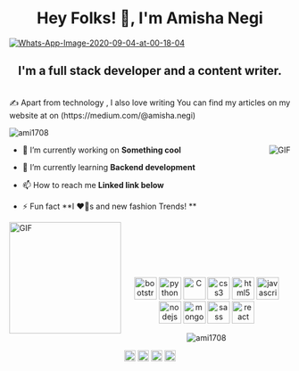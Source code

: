 <h1 align="center">Hey Folks! 👋, I'm Amisha Negi</h1>
<a href='https://postimg.cc/cv9Cfhf4' target='_blank'><img src='https://i.postimg.cc/7LDz8Q67/Whats-App-Image-2020-09-04-at-00-18-04.jpg' border='0' alt='Whats-App-Image-2020-09-04-at-00-18-04'/></a>
<h2 align="center">I'm a full stack developer and a content writer.</h2>
<br>
✍  Apart from technology , I also love writing
You can find my articles on my website at on (https://medium.com/@amisha.negi)


<p align="left"> <img src="https://komarev.com/ghpvc/?username=ami1708" alt="ami1708" /> </p>
<img align="right"  alt="GIF" src="https://media.tenor.com/images/7db4eaa3e47272c8e58ee018fc390b7d/tenor.gif">



<p align="left">

- 🔭 I’m currently working on **Something cool**

- 🌱 I’m currently learning **Backend development**

- 📫 How to reach me **Linked link below**

- ⚡ Fun fact **I ❤️🐶s and new fashion Trends! **


<img align="left" height = "200px" width = "200px" alt="GIF" src = "https://media.giphy.com/media/Y0b2MpUTfnrUa3jIM7/giphy.gif">
</p>

<br>
<br>
<br>
<br>
<br>
<p align="center"> <img src="https://devicons.github.io/devicon/devicon.git/icons/bootstrap/bootstrap-plain.svg" alt="bootstrap"  width="40" height="40"/>
 <img src= "https://icongr.am/devicon/python-original.svg?size=128&color=currentColor" alt="python"  width="40" height="40"/>
  <img src="https://icongr.am/devicon/c-original.svg?size=128&color=currentColor" alt="C"  width="40" height="40"/>
  <img src="https://devicons.github.io/devicon/devicon.git/icons/css3/css3-original-wordmark.svg" alt="css3"  width="40" height="40"/>
 <img src="https://devicons.github.io/devicon/devicon.git/icons/html5/html5-original-wordmark.svg" alt="html5"  width="40" height="40"/>  <img src="https://devicons.github.io/devicon/devicon.git/icons/javascript/javascript-original.svg" alt="javascript"  width="40" height="40"/>
 <img src = "https://icongr.am/devicon/nodejs-original-wordmark.svg?size=128&color=currentColor" alt="nodejs"  width="40" height="40"/>
  
 
  <img src="https://icongr.am/devicon/mongodb-original.svg?size=128&color=currentColor" alt="mongodb" width="40" height="40"/>
  <img src="https://devicons.github.io/devicon/devicon.git/icons/sass/sass-original.svg" alt="sass"  width="40" height="40"/>
<img src="https://devicons.github.io/devicon/devicon.git/icons/react/react-original-wordmark.svg" alt="react" width="40" height="40"/>


</p><p align="center"> <img src="https://github-readme-stats.vercel.app/api?username=ami1708&show_icons=true" alt="ami1708" /> </p>

<p align="center">
<a href="https://www.linkedin.com/in/amisha-negi-2bb972199/" target="blank"><img align="center" src="https://cdn.jsdelivr.net/npm/simple-icons@3.0.1/icons/linkedin.svg" alt="/amisha-negi-2bb972199/" height="20" width="20" /></a>
<a href="https://www.instagram.com/__amisha._negi/" target="blank"><img align="center" src="https://cdn.jsdelivr.net/npm/simple-icons@3.0.1/icons/instagram.svg" alt="amisha_negi" height="20" width="20" /></a>
  <a href="https://behance.net/amisha" target="blank"><img align="center" src="https://cdn.jsdelivr.net/npm/simple-icons@3.0.1/icons/behance.svg" alt="amisha_negi" height="20" width="20" /></a>
<a href="https://www.facebook.com/amisha.negi.5220/" target="blank"><img align="center" src="https://icongr.am/devicon/facebook-original.svg?size=128&color=currentColor" alt="amisha_negi" height="20" width="20" /></a>
</p>

